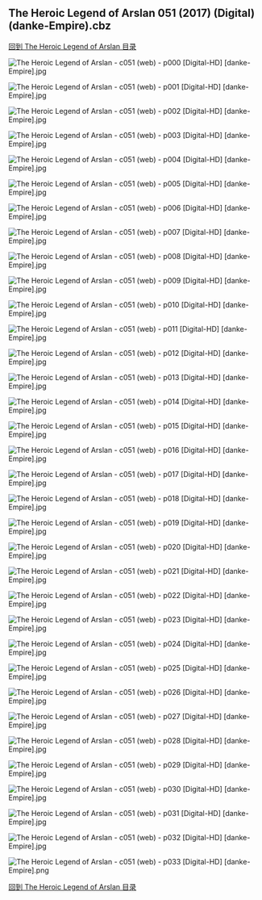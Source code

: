 ## The Heroic Legend of Arslan 051 (2017) (Digital) (danke-Empire).cbz


[回到 The Heroic Legend of Arslan 目录](https://github.com/alicewish/markdown/blob/master/series/Heroic-Legend-of-Arslan.md)


![The Heroic Legend of Arslan - c051 (web) - p000 [Digital-HD] [danke-Empire].jpg](https://wx1.sinaimg.cn/large/6a9fdecagy1focq5gz4mij21j82cwng3.jpg)

![The Heroic Legend of Arslan - c051 (web) - p001 [Digital-HD] [danke-Empire].jpg](https://wx1.sinaimg.cn/large/6a9fdecagy1focq5mu98pj21kl2cwb29.jpg)

![The Heroic Legend of Arslan - c051 (web) - p002 [Digital-HD] [danke-Empire].jpg](https://wx1.sinaimg.cn/large/6a9fdecagy1focq5sxjj6j21kl2cwe81.jpg)

![The Heroic Legend of Arslan - c051 (web) - p003 [Digital-HD] [danke-Empire].jpg](https://wx1.sinaimg.cn/large/6a9fdecagy1focq5xvs1rj21kl2cwx5u.jpg)

![The Heroic Legend of Arslan - c051 (web) - p004 [Digital-HD] [danke-Empire].jpg](https://wx1.sinaimg.cn/large/6a9fdecagy1focq65py4uj21kl2cw1ky.jpg)

![The Heroic Legend of Arslan - c051 (web) - p005 [Digital-HD] [danke-Empire].jpg](https://wx1.sinaimg.cn/large/6a9fdecagy1focq6am0a8j21kl2cw1kx.jpg)

![The Heroic Legend of Arslan - c051 (web) - p006 [Digital-HD] [danke-Empire].jpg](https://wx1.sinaimg.cn/large/6a9fdecagy1focq6guewqj21kl2cwe81.jpg)

![The Heroic Legend of Arslan - c051 (web) - p007 [Digital-HD] [danke-Empire].jpg](https://wx1.sinaimg.cn/large/6a9fdecagy1focq6nimehj21kl2cwe81.jpg)

![The Heroic Legend of Arslan - c051 (web) - p008 [Digital-HD] [danke-Empire].jpg](https://wx1.sinaimg.cn/large/6a9fdecagy1focq6snd0rj21kl2cw7wh.jpg)

![The Heroic Legend of Arslan - c051 (web) - p009 [Digital-HD] [danke-Empire].jpg](https://wx1.sinaimg.cn/large/6a9fdecagy1focq6yugeij21kl2cwkjl.jpg)

![The Heroic Legend of Arslan - c051 (web) - p010 [Digital-HD] [danke-Empire].jpg](https://wx1.sinaimg.cn/large/6a9fdecagy1focq751v0fj21kl2cwe81.jpg)

![The Heroic Legend of Arslan - c051 (web) - p011 [Digital-HD] [danke-Empire].jpg](https://wx1.sinaimg.cn/large/6a9fdecagy1focq7co59yj21kl2cw4qq.jpg)

![The Heroic Legend of Arslan - c051 (web) - p012 [Digital-HD] [danke-Empire].jpg](https://wx1.sinaimg.cn/large/6a9fdecagy1focq7kkq26j21kl2cw4qq.jpg)

![The Heroic Legend of Arslan - c051 (web) - p013 [Digital-HD] [danke-Empire].jpg](https://wx1.sinaimg.cn/large/6a9fdecagy1focq7rk4tjj21kl2cwb29.jpg)

![The Heroic Legend of Arslan - c051 (web) - p014 [Digital-HD] [danke-Empire].jpg](https://wx1.sinaimg.cn/large/6a9fdecagy1focq7x9auqj21kl2cwhdt.jpg)

![The Heroic Legend of Arslan - c051 (web) - p015 [Digital-HD] [danke-Empire].jpg](https://wx1.sinaimg.cn/large/6a9fdecagy1focq828zt7j21kl2cw1kx.jpg)

![The Heroic Legend of Arslan - c051 (web) - p016 [Digital-HD] [danke-Empire].jpg](https://wx1.sinaimg.cn/large/6a9fdecagy1focq8a64zuj21kl2cwu0x.jpg)

![The Heroic Legend of Arslan - c051 (web) - p017 [Digital-HD] [danke-Empire].jpg](https://wx1.sinaimg.cn/large/6a9fdecagy1focq8gvgmoj21kl2cwqv5.jpg)

![The Heroic Legend of Arslan - c051 (web) - p018 [Digital-HD] [danke-Empire].jpg](https://wx1.sinaimg.cn/large/6a9fdecagy1focq8m6evrj21kl2cwkjl.jpg)

![The Heroic Legend of Arslan - c051 (web) - p019 [Digital-HD] [danke-Empire].jpg](https://wx1.sinaimg.cn/large/6a9fdecagy1focq8sqk09j21kl2cwhdt.jpg)

![The Heroic Legend of Arslan - c051 (web) - p020 [Digital-HD] [danke-Empire].jpg](https://wx1.sinaimg.cn/large/6a9fdecagy1focq8zdpu3j21kl2cwhdt.jpg)

![The Heroic Legend of Arslan - c051 (web) - p021 [Digital-HD] [danke-Empire].jpg](https://wx1.sinaimg.cn/large/6a9fdecagy1focq95x8z8j21kl2cwhdt.jpg)

![The Heroic Legend of Arslan - c051 (web) - p022 [Digital-HD] [danke-Empire].jpg](https://wx1.sinaimg.cn/large/6a9fdecagy1focq9cplkxj21kl2cwkjl.jpg)

![The Heroic Legend of Arslan - c051 (web) - p023 [Digital-HD] [danke-Empire].jpg](https://wx1.sinaimg.cn/large/6a9fdecagy1focq9ingruj21kl2cwhdt.jpg)

![The Heroic Legend of Arslan - c051 (web) - p024 [Digital-HD] [danke-Empire].jpg](https://wx1.sinaimg.cn/large/6a9fdecagy1focq9o3kadj21kl2cwqv5.jpg)

![The Heroic Legend of Arslan - c051 (web) - p025 [Digital-HD] [danke-Empire].jpg](https://wx1.sinaimg.cn/large/6a9fdecagy1focq9wo476j21kl2cwb29.jpg)

![The Heroic Legend of Arslan - c051 (web) - p026 [Digital-HD] [danke-Empire].jpg](https://wx1.sinaimg.cn/large/6a9fdecagy1focqa3hpb8j21kl2cwe81.jpg)

![The Heroic Legend of Arslan - c051 (web) - p027 [Digital-HD] [danke-Empire].jpg](https://wx1.sinaimg.cn/large/6a9fdecagy1focqa8knt4j21kl2cw4qp.jpg)

![The Heroic Legend of Arslan - c051 (web) - p028 [Digital-HD] [danke-Empire].jpg](https://wx1.sinaimg.cn/large/6a9fdecagy1focqaf7hgvj21kl2cwkjl.jpg)

![The Heroic Legend of Arslan - c051 (web) - p029 [Digital-HD] [danke-Empire].jpg](https://wx1.sinaimg.cn/large/6a9fdecagy1focqalqv6aj21kl2cwe81.jpg)

![The Heroic Legend of Arslan - c051 (web) - p030 [Digital-HD] [danke-Empire].jpg](https://wx1.sinaimg.cn/large/6a9fdecagy1focqasfrvdj21kl2cwe81.jpg)

![The Heroic Legend of Arslan - c051 (web) - p031 [Digital-HD] [danke-Empire].jpg](https://wx1.sinaimg.cn/large/6a9fdecagy1focqaz4rfrj21kl2cwkjl.jpg)

![The Heroic Legend of Arslan - c051 (web) - p032 [Digital-HD] [danke-Empire].jpg](https://wx1.sinaimg.cn/large/6a9fdecagy1focqb5jky7j21kl2cwb29.jpg)

![The Heroic Legend of Arslan - c051 (web) - p033 [Digital-HD] [danke-Empire].png](https://wx1.sinaimg.cn/large/6a9fdecagy1flt7pva520j21kl2cw0np.jpg)

[回到 The Heroic Legend of Arslan 目录](https://github.com/alicewish/markdown/blob/master/series/Heroic-Legend-of-Arslan.md)

